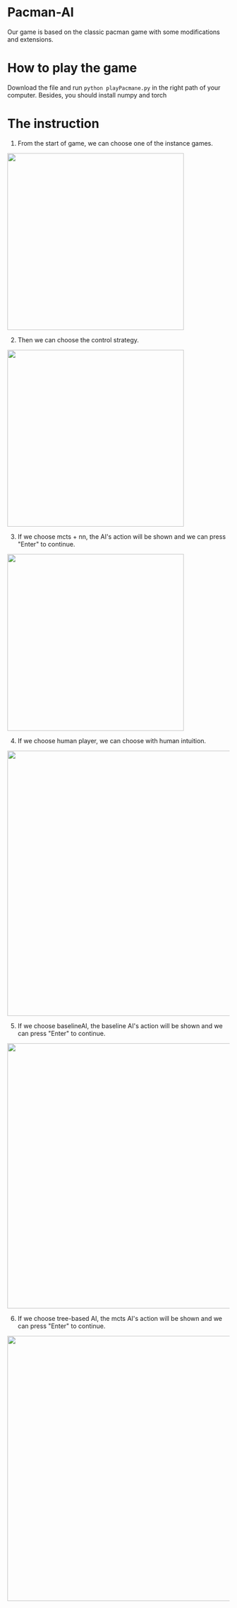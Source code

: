 # Pacman-AI

Our game is based on the classic pacman game with some modifications and extensions. 

# How to play the game

Download the file and run `python playPacmane.py` in the right path of your computer. 
Besides, you should install numpy and torch 

# The instruction 

1. From the start of game, we can choose one of the instance games.
<img src="https://tva1.sinaimg.cn/large/0081Kckwly1glpsa0zcmlj30uc064dgy.jpg" width="400">

2. Then we can choose the control strategy.
<img src="https://tva1.sinaimg.cn/large/0081Kckwly1glpsp07031j30ri06amxw.jpg" width="400">

3. If we choose mcts + nn, the AI's action will be shown and we can press "Enter" to continue.
<img src="https://tva1.sinaimg.cn/large/0081Kckwly1glpsl3jbhkj30is0j2dgn.jpg" width="400">

4. If we choose human player, we can choose with human intuition.
<img src="https://tva1.sinaimg.cn/large/0081Kckwly1glpsr7barej31bi0letad.jpg" width="600">

5. If we choose baselineAI, the baseline AI's action will be shown and we can press "Enter" to continue.
<img src="https://tva1.sinaimg.cn/large/0081Kckwly1glpstj9qx7j31b20m2dhi.jpg" width="600">

6. If we choose tree-based AI, the mcts AI's action will be shown and we can press "Enter" to continue.
<img src="https://tva1.sinaimg.cn/large/0081Kckwly1glpsxk26o5j31bk0n440b.jpg" width="600">



